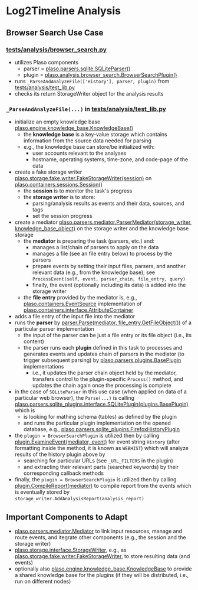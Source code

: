 # Log2Timeline Analysis

## Browser Search Use Case

### [tests/analysis/browser_search.py](../../tests/analysis/browser_search.py)

*   utilizes Plaso components
    * parser = [plaso.parsers.sqlite.SQLiteParser()](../../plaso/parsers/sqlite.py)
    * plugin = [plaso.analysis.browser_search.BrowserSearchPlugin()](../../plaso/analysis/browser_search.py)
*   runs `_ParseAndAnalyzeFile(['History'], parser, plugin)` from [tests/analysis/test_lib.py](../../tests/analysis/test_lib.py)
*   checks its return StorageWriter object for the analysis results

### `_ParseAndAnalyzeFile(...)` in [tests/analysis/test_lib.py](../../tests/analysis/test_lib.py)

*   initialize an empty knowledge base [plaso.engine.knowledge_base.KnowledgeBase()](../../plaso/engine/knowledge_base.py)
    *   the **knowledge base** is a key-value storage which contains information from the source data needed for parsing
    *   e.g., the knowledge base can store/be initialized with:
        *   user accounts relevant to the analyses
        *   hostname, operating systems, time-zone, and code-page of the data
*   create a fake storage writer [plaso.storage.fake.writer.FakeStorageWriter(session)](../../plaso/storage/fake/writer.py)
    on [plaso.containers.sessions.Session()](../../plaso/containers/sessions.py)
    *   the **session** is to monitor the task's progress
    *   the **storage writer** is to store:
        *   parsing/analysis results as events and their data, sources, and tags
        *   set the session progress
*   create a mediator [plaso.parsers.mediator.ParserMediator(storage_writer, knowledge_base_object)](../../plaso/parsers/mediator.py)
    on the storage writer and the knowledge base storage
    *   the **mediator** is preparing the task (parsers, etc.) and:
        *   manages a list/chain of parsers to apply on the data
        *   manages a file (see an file entry below) to process by the parsers
        *   prepare events by setting their input files, parsers, and another relevant data (e.g., from the knowledge base);
            see `ProcessEvent(self, event, parser_chain, file_entry, query)`
        *   finally, the event (optionally including its data) is added into the storage writer
    *   the **file entry** provided by the mediator is, e.g., [plaso.containers.EventSource](../../plaso/containers/event_sources.py)
        implementation of [plaso.containers.interface.AttributeContainer](../../plaso/containers/interface.py)
*   adds a file entry of the input file into the mediator
*   runs the **parser** by [parser.Parse(mediator, file_entry.GetFileObject())](../../plaso/parsers/interface.py)
    of a particular parser implementation
    *   the input of the parser can be just a file entry or its file object (i.e., its content)
    *   the parser runs each **plugin** defined in this task
        to processes and generates events and updates chain of parsers in the mediator (to trigger subsequent parsing)
        by [plaso.parsers.plugins.BasePlugin](../../plaso/parsers/plugins.py) implementations
        *   i.e., it updates the parser chain object held by the mediator, transfers control to the plugin-specific `Process()` method,
            and updates the chain again once the processing is complete
*   in the case of `SQLiteParser` in this use case (when applied on data of a particular web browser), the `Parse(...)`
    is calling [plaso.parsers.sqlite_plugins.interface.SQLitePlugin(plugins.BasePlugin)](../../plaso/parsers/sqlite_plugins/interface.py)
    which is
    *   is looking for mathing schema (tables) as defined by the plugin
    *   and runs the particular plugin implementation on the opened database, e.g.,
        [plaso.parsers.sqlite_plugins.FirefoxHistoryPlugin](../../plaso/parsers/sqlite_plugins/firefox.py)
*   the `plugin = BrowserSearchPlugin` is utilized then by calling [plugin.ExamineEvent(mediator, event)](../../plaso/analysis/browser_search.py)
    for event string `History` (after formatting inside the method, it is known as `WEBHIST`)
    which will analyze results of the history plugin above by
    *   searching for particular URLs (see `_URL_FILTERS` in the plugin)
    *   and extracting their relevant parts (searched keywords) by their corresponding callback methods
*   finally, the `plugin = BrowserSearchPlugin` is utilized then by calling [plugin.CompileReport(mediator)](../../plaso/analysis/browser_search.py)
    to compile report from the events which is eventually stored by `storage_writer.AddAnalysisReport(analysis_report)` 

## Important Components to Adapt

*   [plaso.parsers.mediator.Mediator](../../plaso/parsers/mediator.py) to link input resources, manage and route events,
    and itegrate other components (e.g., the session and the storage writer)
*   [plaso.storage.interface.StorageWriter](../../plaso/storage/interface.py),
    e.g., as [plaso.storage.fake.writer.FakeStorageWriter](../../plaso/storage/fake/writer.py),
    to store resulting data (and events)
*   optionally also [plaso.engine.knowledge_base.KnowledgeBase](../../plaso/engine/knowledge_base.py)
    to provide a shared knowledge base for the plugins (if they will be distributed, i.e., run on different nodes)
